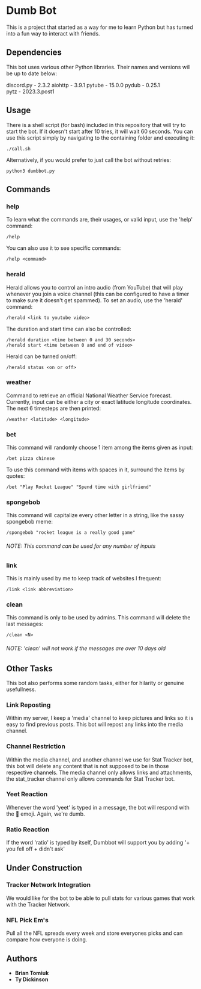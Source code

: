 # Dumb Bot

This is a project that started as a way for me to learn Python but has turned into a fun way to interact with friends.

## Dependencies

This bot uses various other Python libraries. Their names and versions will be up to date below:

discord.py - 2.3.2
aiohttp    - 3.9.1 
pytube     - 15.0.0
pydub      - 0.25.1  
pytz       - 2023.3.post1

## Usage

There is a shell script (for bash) included in this repository that will try to start the bot. If it doesn't start after 10 tries, it will wait 60 seconds. You can use this script simply by navigating to the containing folder and executing it:
```
./call.sh
```

Alternatively, if you would prefer to just call the bot without retries:
```
python3 dumbbot.py
```

## Commands

### help

To learn what the commands are, their usages, or valid input, use the 'help' command:
```
/help
```

You can also use it to see specific commands:
```
/help <command>
```

### herald

Herald allows you to control an intro audio (from YouTube) that will play whenever you join a voice channel (this can be configured to have a timer to make sure it doesn't get spammed).
To set an audio, use the 'herald' command:
```
/herald <link to youtube video>
```

The duration and start time can also be controlled:
```
/herald duration <time between 0 and 30 seconds>
/herald start <time between 0 and end of video>
```

Herald can be turned on/off:
```
/herald status <on or off>
```

### weather

Command to retrieve an official National Weather Service forecast. Currently, input can be either a city or exact latitude longitude coordinates. The next 6 timesteps are then printed:
```
/weather <latitude> <longitude>
```

### bet

This command will randomly choose 1 item among the items given as input:
```
/bet pizza chinese
```

To use this command with items with spaces in it, surround the items by quotes:
```
/bet "Play Rocket League" "Spend time with girlfriend"
```

### spongebob

This command will capitalize every other letter in a string, like the sassy spongebob meme:
```
/spongebob "rocket league is a really good game"
```

###### NOTE: This command can be used for any number of inputs

### link

This is mainly used by me to keep track of websites I frequent:
```
/link <link abbreviation>
```

### clean

This command is only to be used by admins. This command will delete the last <N> messages:
```
/clean <N>
```

###### NOTE: 'clean' will not work if the messages are over 10 days old

## Other Tasks

This bot also performs some random tasks, either for hilarity or genuine usefullness.

### Link Reposting

Within my server, I keep a 'media' channel to keep pictures and links so it is easy to find previous posts. This bot will repost any links into the media channel.

### Channel Restriction

Within the media channel, and another channel we use for Stat Tracker bot, this bot will delete any content that is not supposed to be in those respective channels. The media channel only allows links and attachments, the stat_tracker channel only allows commands for Stat Tracker bot.

### Yeet Reaction

Whenever the word 'yeet' is typed in a message, the bot will respond with the :eyes: emoji. Again, we're dumb.

### Ratio Reaction

If the word 'ratio' is typed by itself, Dumbbot will support you by adding '+ you fell off + didn't ask'

## Under Construction

### Tracker Network Integration

We would like for the bot to be able to pull stats for various games that work with the Tracker Network.

### NFL Pick Em's

Pull all the NFL spreads every week and store everyones picks and can compare how everyone is doing.

## Authors

* **Brian Tomiuk**
* **Ty Dickinson**
